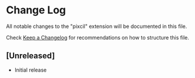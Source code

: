 # Change Log

All notable changes to the "pixcil" extension will be documented in this file.

Check [Keep a Changelog](http://keepachangelog.com/) for recommendations on how to structure this file.

## [Unreleased]

- Initial release